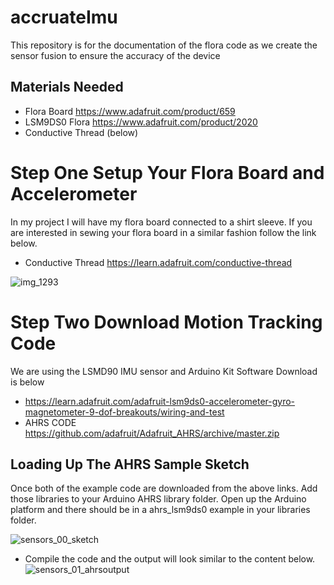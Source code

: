 # accruateImu
This repository is for the documentation of the flora code as we create the sensor fusion to ensure the accuracy of the device
## Materials Needed 
- Flora Board https://www.adafruit.com/product/659
- LSM9DS0 Flora https://www.adafruit.com/product/2020
- Conductive Thread (below)

# Step One Setup Your Flora Board and Accelerometer
In my project I will have my flora board connected to a shirt sleeve. If you are interested in sewing your flora board in a similar fashion follow the link below. 
- Conductive Thread 
https://learn.adafruit.com/conductive-thread

![img_1293](https://cloud.githubusercontent.com/assets/9138420/26770852/e6e7c7da-497f-11e7-8a0f-29a1274de3c2.JPG)

# Step Two Download Motion Tracking Code 
We are using the LSMD90 IMU sensor and Arduino Kit Software Download is below 

- https://learn.adafruit.com/adafruit-lsm9ds0-accelerometer-gyro-magnetometer-9-dof-breakouts/wiring-and-test
- AHRS CODE https://github.com/adafruit/Adafruit_AHRS/archive/master.zip


## Loading Up The AHRS Sample Sketch 
Once both of the example code are downloaded from the above links. Add those libraries to your Arduino AHRS library folder. Open up the Arduino platform and there should be in a ahrs_lsm9ds0 example in your libraries folder. 

![sensors_00_sketch](https://cloud.githubusercontent.com/assets/9138420/26771029/2594cf22-4981-11e7-9efe-920858cbafc7.png)

- Compile the code and the output will look similar to the content below.
![sensors_01_ahrsoutput](https://cloud.githubusercontent.com/assets/9138420/26771049/4ad558ec-4981-11e7-8c13-04103b56472b.png)
